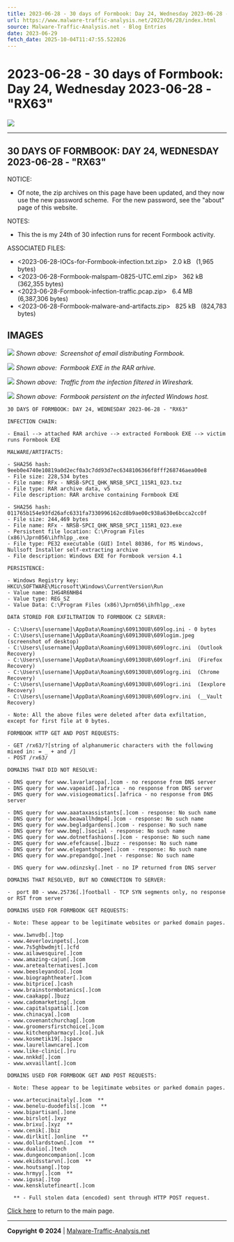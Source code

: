 ```yaml
---
title: 2023-06-28 - 30 days of Formbook: Day 24, Wednesday 2023-06-28 - "RX63"
url: https://www.malware-traffic-analysis.net/2023/06/28/index.html
source: Malware-Traffic-Analysis.net - Blog Entries
date: 2023-06-29
fetch_date: 2025-10-04T11:47:55.522026
---
```


# 2023-06-28 - 30 days of Formbook: Day 24, Wednesday 2023-06-28 - "RX63"

[![](../../../site-logo-01.gif)](../../../index.html)

---

## 30 DAYS OF FORMBOOK: DAY 24, WEDNESDAY 2023-06-28 - "RX63"

NOTICE:

* Of note, the zip archives on this page have been updated, and they now use the new password scheme.  For the new password, see the "about" page of this website.

NOTES:

* This the is my 24th of 30 infection runs for recent Formbook activity.

ASSOCIATED FILES:

* <2023-06-28-IOCs-for-Formbook-infection.txt.zip>   2.0 kB   (1,965 bytes)
* <2023-06-28-Formbook-malspam-0825-UTC.eml.zip>   362 kB   (362,355 bytes)
* <2023-06-28-Formbook-infection-traffic.pcap.zip>   6.4 MB   (6,387,306 bytes)
* <2023-06-28-Formbook-malware-and-artifacts.zip>   825 kB   (824,783 bytes)

## IMAGES

![](2023-06-28-Formbook-image-01.jpg)
*Shown above:  Screenshot of email distributing Formbook.*

![](2023-06-28-Formbook-image-02.jpg)
*Shown above:  Formbook EXE in the RAR arhive.*

![](2023-06-28-Formbook-image-03.jpg)
*Shown above:  Traffic from the infection filtered in Wireshark.*

![](2023-06-28-Formbook-image-04.jpg)
*Shown above:  Formbook persistent on the infected Windows host.*

```
30 DAYS OF FORMBOOK: DAY 24, WEDNESDAY 2023-06-28 - "RX63"

INFECTION CHAIN:

- Email --> attached RAR archive --> extracted Formbook EXE --> victim runs Formbook EXE

MALWARE/ARTIFACTS:

- SHA256 hash: 9eeb0e4740e10819a0d2ecf0a3c7dd93d7ec6348106366f8fff268746aea00e8
- File size: 228,534 bytes
- File name: RFx - NRSB-SPCI_QHK_NRSB_SPCI_115R1_023.txz
- File type: RAR archive data, v5
- File description: RAR archive containing Formbook EXE

- SHA256 hash: 011765b154e93fd26afc6331fa7330996162cd8b9ae00c938a630e6bcca2cc0f
- File size: 244,469 bytes
- File name: RFx - NRSB-SPCI_QHK_NRSB_SPCI_115R1_023.exe
- Persistent file location: C:\Program Files (x86)\Jprn056\ihfhlpp_.exe
- File type: PE32 executable (GUI) Intel 80386, for MS Windows, Nullsoft Installer self-extracting archive
- File description: Windows EXE for Formbook version 4.1

PERSISTENCE:

- Windows Registry key: HKCU\SOFTWARE\Microsoft\Windows\CurrentVersion\Run
- Value name: IHG4R6NHB4
- Value type: REG_SZ
- Value Data: C:\Program Files (x86)\Jprn056\ihfhlpp_.exe

DATA STORED FOR EXFILTRATION TO FORMBOOK C2 SERVER:

- C:\Users\[username]\AppData\Roaming\609130U8\609log.ini - 0 bytes
- C:\Users\[username]\AppData\Roaming\609130U8\609logim.jpeg  (screenshot of desktop)
- C:\Users\[username]\AppData\Roaming\609130U8\609logrc.ini  (Outlook Recovery)
- C:\Users\[username]\AppData\Roaming\609130U8\609logrf.ini  (Firefox Recovery)
- C:\Users\[username]\AppData\Roaming\609130U8\609logrg.ini  (Chrome Recovery)
- C:\Users\[username]\AppData\Roaming\609130U8\609logri.ini  (Iexplore Recovery)
- C:\Users\[username]\AppData\Roaming\609130U8\609logrv.ini  (__Vault Recovery)

- Note: All the above files were deleted after data exfiltation, except for first file at 0 bytes.

FORMBOOK HTTP GET AND POST REQUESTS:

- GET /rx63/?[string of alphanumeric characters with the following mixed in: = _ + and /]
- POST /rx63/

DOMAINS THAT DID NOT RESOLVE:

- DNS query for www.lavarlaropa[.]com - no response from DNS server
- DNS query for www.vapeaid[.]africa - no response from DNS server
- DNS query for www.visiogeomatics[.]africa - no response from DNS server

- DNS query for www.aaataxassistants[.]com - response: No such name
- DNS query for www.beawallhdmp4[.]com - response: No such name
- DNS query for www.begladgardens[.]com - response: No such name
- DNS query for www.bmg[.]social - response: No such name
- DNS query for www.dotnetfashions[.]com - response: No such name
- DNS query for www.efefcause[.]buzz - response: No such name
- DNS query for www.elegantshopee[.]com - response: No such name
- DNS query for www.prepandgo[.]net - response: No such name

- DNS query for www.odinzsky[.]net - no IP returned from DNS server

DOMAINS THAT RESOLVED, BUT NO CONNECTION TO SERVER:

-  port 80 - www.25736[.]football - TCP SYN segments only, no response or RST from server

DOMAINS USED FOR FORMBOOK GET REQUESTS:

- Note: These appear to be legitimate websites or parked domain pages.

- www.1wnvdb[.]top
- www.4everlovinpets[.]com
- www.7s5ghbwdmjt[.]cfd
- www.ailawesquire[.]com
- www.amazing-cajun[.]com
- www.aretealternatives[.]com
- www.beesleyandco[.]com
- www.biographtheater[.]com
- www.bitprice[.]cash
- www.brainstormbotanics[.]com
- www.caakapp[.]buzz
- www.cadomarketing[.]com
- www.capitalspatial[.]com
- www.chinacya[.]com
- www.covenantchurchag[.]com
- www.groomersfirstchoice[.]com
- www.kitchenpharmacy[.]co[.]uk
- www.kosmetik19[.]space
- www.laurellawncare[.]com
- www.like-clinic[.]ru
- www.nnkkd[.]com
- www.wxvaillant[.]com

DOMAINS USED FOR FORMBOOK GET AND POST REQUESTS:

- Note: These appear to be legitimate websites or parked domain pages.

- www.artecucinaitaly[.]com  **
- www.benelu-duodefils[.]com  **
- www.bipartisan[.]one
- www.birslot[.]xyz
- www.brixu[.]xyz  **
- www.cenik[.]biz
- www.dirlkit[.]online  **
- www.dollardstown[.]com  **
- www.dualio[.]tech
- www.dungeoncompanion[.]com
- www.ekidsstarvn[.]com  **
- www.houtsang[.]top
- www.hrmyy[.]com  **
- www.igusa[.]top
- www.kensklutefineart[.]com

  ** - Full stolen data (encoded) sent through HTTP POST request.
```

[Click here](../../../index.html) to return to the main page.

---

**Copyright © 2024** | [Malware-Traffic-Analysis.net](../../../index.html)